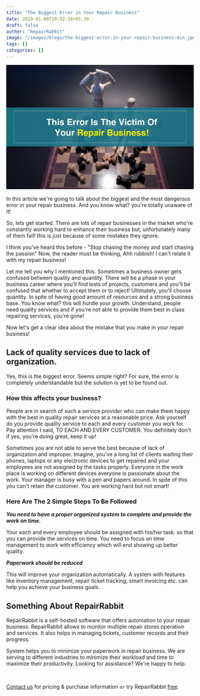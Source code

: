 ```yaml
---
title: "The Biggest Error in Your Repair Business"
date: 2019-01-08T10:52:34+05:30
draft: false
auther: "RepairRabbit"
image: "/images/blogs/the-biggest-error-in-your-repair-business-min.jpg"
tags: []
categories: []
---
```


<img src="/images/blogs/the-biggest-error-in-your-repair-business-min.jpg" />


In this article we're going to talk about the biggest and the most dangerous error in your repair business. And you know what? you're totally unaware of it! 

So, lets get started. There are lots of repair businesses in the market who're constantly working hard to enhance their business but, unfortunately many of them fail! this is just because of some mistakes they ignore. 

I think you've heard this before - "Stop chasing the money and start chasing the passion" Now, the reader must be thinking, Ahh rubbish! I can't relate it with my repair business!

Let me tell you why I mentioned this. Sometimes a business owner gets confused between quality and quantity. 
There will be a phase in your business career where you'll find losts of projects, customers and you'll be confused that whether to accept them or to reject! Ultimately, you'll choose quantity. In spite of having good amount of resources and a strong business base. You know what? this will hurdle your growth. Understand, people need quality services and if you're not able to provide them best in class repairing services, you're gone!

Now let's get a clear idea about the mistake that you make in your repair business!

## Lack of quality services due to lack of organization.

Yes, this is the biggest error. Seems simple right? For sure, the error is completely understandable but the solution is yet to be found out.

### How this affects your business?

People are in search of such a service provider who can make them happy with the best in quality repair services at a reasonable price. Ask yourself do you provide quality service to each and every customer you work for. Pay attention I said, TO EACH AND EVERY CUSTOMER. You definitely don't if yes, you're doing great, keep it up!

Sometimes you are not able to serve the best because of lack of organization and improper. Imagine, you've a long list of clients waiting their phones, laptops or any electronic devices to get repaired and your employees are not assigned by the tasks properly. Everyone in the work place is working on different devices everyone is passionate about the work. Your manager is busy with a pen and papers around. In spite of this you can't retain the customer. You are working hard but not smart!

### Here Are The 2 Simple Steps To Be Followed

___You need to have a proper organized system to complete and provide the work on time.___ 

Your each and every employee should be assigned with his/her task. so that you can provide the services on time. You need to focus on time management to work with efficiency which will end showing up better quality.

___Paperwork should be reduced___

This will improve your organization automatically. A system with features like inventory management, repair ticket tracking, smart invoicing etc. can help you achieve your business goals.

## Something About RepairRabbit

RepairRabbit is a self-hosted software that offers automation to your repair business. RepairRabbit allows to monitor multiple repair stores operation and services. It also helps in managing tickets, customer records and their progress.

System helps you to minimize your paperwork in repair business. We are serving to different industries to minimize their workload and time to maximize their productivity. Looking for assistance? We're happy to help.

<br>

<a href="mailto:contact@repairrabbit.co?subject=Query of RepairRabbit" target="_blank">Contact us</a> for pricing & purchase information `or` try RepairRabbit <a href="https://demo.repairrabbit.co/admin" rel="noopener" target="_blank" title="RepairRabbit Demo">free</a>.

<br>